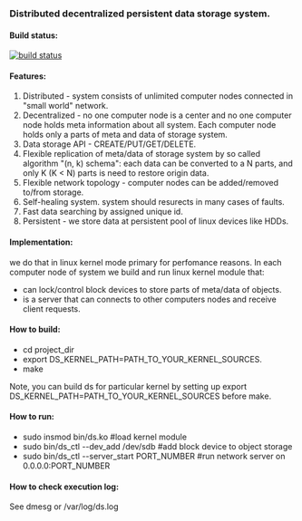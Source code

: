 ### Distributed decentralized persistent data storage system.

#### Build status:
[![build status](https://travis-ci.org/irqlevel/ds.svg?branch=master)](https://travis-ci.org/irqlevel/ds)

#### Features:
1. Distributed - system consists of unlimited computer nodes connected in
"small world" network.
2. Decentralized - no one computer node is a center and no one computer node
holds meta information about all system. Each computer node holds only a parts
of meta and data of storage system.
3. Data storage API - CREATE/PUT/GET/DELETE.
4. Flexible replication of meta/data of storage system by so called algorithm "(n, k) schema":
each data can be converted to a N parts, and only K (K < N) parts is need
to restore origin data.
5. Flexible network topology - computer nodes can be added/removed to/from
storage.
6. Self-healing system. system should resurects in many cases of faults.
7. Fast data searching by assigned unique id.
8. Persistent - we store data at persistent pool of linux devices like HDDs.

#### Implementation:
we do that in linux kernel mode primary for perfomance reasons.
In each computer node of system we build and run linux kernel module
that:
- can lock/control block devices to store parts of meta/data of objects.
- is a server that can connects to other computers nodes
and receive client requests.

#### How to build:
- cd project_dir
- export DS_KERNEL_PATH=PATH_TO_YOUR_KERNEL_SOURCES.
- make

Note, you can build ds for particular kernel by
setting up export DS_KERNEL_PATH=PATH_TO_YOUR_KERNEL_SOURCES before make.

#### How to run:
- sudo insmod bin/ds.ko #load kernel module
- sudo bin/ds_ctl --dev_add /dev/sdb #add block device to object storage
- sudo bin/ds_ctl --server_start PORT_NUMBER #run network server on 0.0.0.0:PORT_NUMBER

#### How to check execution log:
See dmesg or /var/log/ds.log
